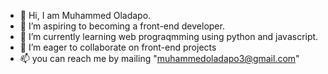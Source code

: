 - 👋 Hi, I am Muhammed Oladapo.
- 👀 I’m aspiring to becoming a front-end developer.
- 🌱 I’m currently learning web prograqmming using python and javascript.
- 💞️ I’m eager to collaborate on front-end projects
- 📫 you can reach me by mailing "muhammedoladapo3@gmail.com"

<!---
Dnatureguy/Dnatureguy is a ✨ special ✨ repository because its `README.md` (this file) appears on your GitHub profile.
You can click the Preview link to take a look at your changes.
--->
